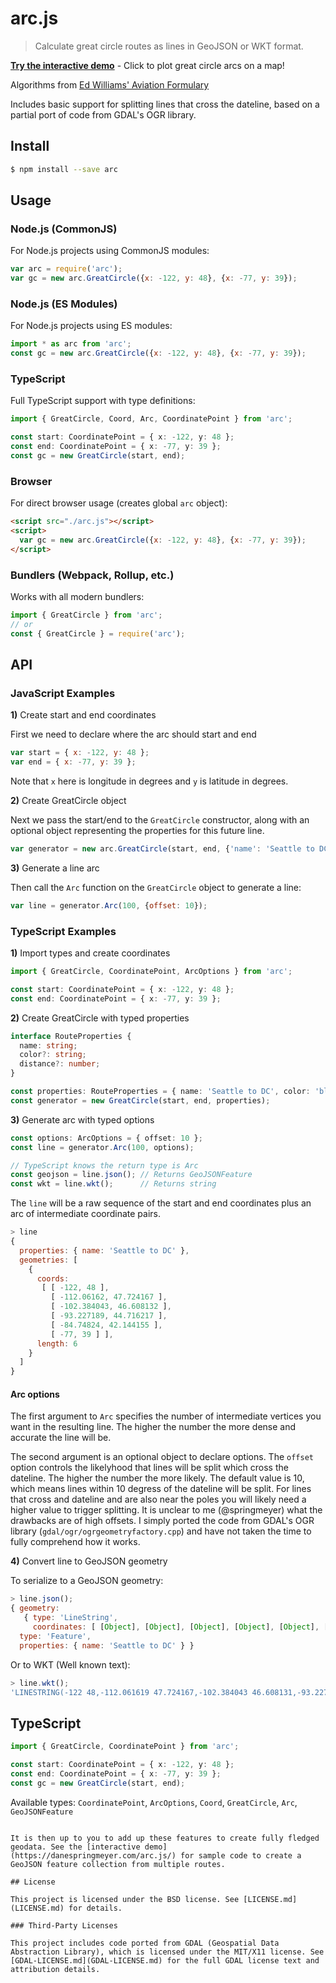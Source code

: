 # arc.js
> Calculate great circle routes as lines in GeoJSON or WKT format.

[**Try the interactive demo**](https://danespringmeyer.com/arc.js/) - Click to plot great circle arcs on a map!

Algorithms from [Ed Williams' Aviation Formulary](https://edwilliams.org/avform.htm#Intermediate)

Includes basic support for splitting lines that cross the dateline, based on
a partial port of code from GDAL's OGR library.

## Install

```bash
$ npm install --save arc
```

## Usage

### Node.js (CommonJS)
For Node.js projects using CommonJS modules:
```js
var arc = require('arc');
var gc = new arc.GreatCircle({x: -122, y: 48}, {x: -77, y: 39});
```

### Node.js (ES Modules)
For Node.js projects using ES modules:
```js
import * as arc from 'arc';
const gc = new arc.GreatCircle({x: -122, y: 48}, {x: -77, y: 39});
```

### TypeScript
Full TypeScript support with type definitions:
```typescript
import { GreatCircle, Coord, Arc, CoordinatePoint } from 'arc';

const start: CoordinatePoint = { x: -122, y: 48 };
const end: CoordinatePoint = { x: -77, y: 39 };
const gc = new GreatCircle(start, end);
```

### Browser
For direct browser usage (creates global `arc` object):
```html
<script src="./arc.js"></script>
<script>
  var gc = new arc.GreatCircle({x: -122, y: 48}, {x: -77, y: 39});
</script>
```

### Bundlers (Webpack, Rollup, etc.)
Works with all modern bundlers:
```js
import { GreatCircle } from 'arc';
// or
const { GreatCircle } = require('arc');
```

## API

### JavaScript Examples

**1)** Create start and end coordinates

First we need to declare where the arc should start and end

```js
var start = { x: -122, y: 48 };
var end = { x: -77, y: 39 };
```

Note that `x` here is longitude in degrees and `y` is latitude in degrees.

**2)** Create GreatCircle object

Next we pass the start/end to the `GreatCircle` constructor, along with an optional object representing the properties for this future line.

```js
var generator = new arc.GreatCircle(start, end, {'name': 'Seattle to DC'});
```

**3)** Generate a line arc

Then call the `Arc` function on the `GreatCircle` object to generate a line:

```js
var line = generator.Arc(100, {offset: 10});
```

### TypeScript Examples

**1)** Import types and create coordinates

```typescript
import { GreatCircle, CoordinatePoint, ArcOptions } from 'arc';

const start: CoordinatePoint = { x: -122, y: 48 };
const end: CoordinatePoint = { x: -77, y: 39 };
```

**2)** Create GreatCircle with typed properties

```typescript
interface RouteProperties {
  name: string;
  color?: string;
  distance?: number;
}

const properties: RouteProperties = { name: 'Seattle to DC', color: 'blue' };
const generator = new GreatCircle(start, end, properties);
```

**3)** Generate arc with typed options

```typescript
const options: ArcOptions = { offset: 10 };
const line = generator.Arc(100, options);

// TypeScript knows the return type is Arc
const geojson = line.json(); // Returns GeoJSONFeature
const wkt = line.wkt();      // Returns string
```

The `line` will be a raw sequence of the start and end coordinates plus an arc of
intermediate coordinate pairs.

```js
> line
{
  properties: { name: 'Seattle to DC' },
  geometries: [
    {
      coords:
       [ [ -122, 48 ],
         [ -112.06162, 47.724167 ],
         [ -102.384043, 46.608132 ],
         [ -93.227189, 44.716217 ],
         [ -84.74824, 42.144155 ],
         [ -77, 39 ] ],
      length: 6
    }
  ]
}
```

#### Arc options

The first argument to `Arc` specifies the number of intermediate vertices you want in the resulting line. The higher the number the more dense and accurate the line will be.

The second argument is an optional object to declare options. The `offset` option controls the likelyhood that lines will be split which cross the dateline. The higher the number the more likely. The default value is 10, which means lines within 10 degress of the dateline will be split. For lines that cross and dateline and are also near the poles you will likely need a higher value to trigger splitting. It is unclear to me (@springmeyer) what the drawbacks are of high offsets. I simply ported the code from GDAL's OGR library (`gdal/ogr/ogrgeometryfactory.cpp`) and have not taken the time to fully comprehend how it works.

**4)** Convert line to GeoJSON geometry

To serialize to a GeoJSON geometry:

```js
> line.json();
{ geometry:
   { type: 'LineString',
     coordinates: [ [Object], [Object], [Object], [Object], [Object], [Object] ] },
  type: 'Feature',
  properties: { name: 'Seattle to DC' } }
```

Or to WKT (Well known text):

```js
> line.wkt();
'LINESTRING(-122 48,-112.061619 47.724167,-102.384043 46.608131,-93.227188 44.716217,-84.748239 42.144155,-77 38.999999)'
```

## TypeScript

```typescript
import { GreatCircle, CoordinatePoint } from 'arc';

const start: CoordinatePoint = { x: -122, y: 48 };
const end: CoordinatePoint = { x: -77, y: 39 };
const gc = new GreatCircle(start, end);
```

Available types: `CoordinatePoint`, `ArcOptions`, `Coord`, `GreatCircle`, `Arc`, `GeoJSONFeature`
```

It is then up to you to add up these features to create fully fledged geodata. See the [interactive demo](https://danespringmeyer.com/arc.js/) for sample code to create a GeoJSON feature collection from multiple routes.

## License

This project is licensed under the BSD license. See [LICENSE.md](LICENSE.md) for details.

### Third-Party Licenses

This project includes code ported from GDAL (Geospatial Data Abstraction Library), which is licensed under the MIT/X11 license. See [GDAL-LICENSE.md](GDAL-LICENSE.md) for the full GDAL license text and attribution details.
